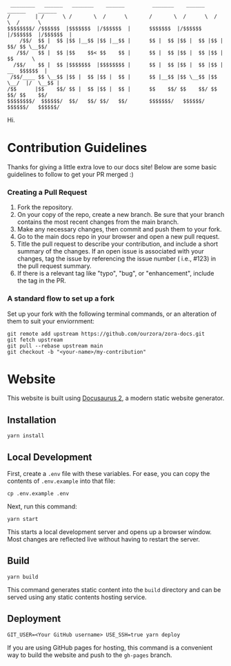 ```
 ________   ______   _______    ______         _______    ______    ______    ______  
/        | /      \ /       \  /      \       /       \  /      \  /      \  /      \ 
$$$$$$$$/ /$$$$$$  |$$$$$$$  |/$$$$$$  |      $$$$$$$  |/$$$$$$  |/$$$$$$  |/$$$$$$  |
    /$$/  $$ |  $$ |$$ |__$$ |$$ |__$$ |      $$ |  $$ |$$ |  $$ |$$ |  $$/ $$ \__$$/ 
   /$$/   $$ |  $$ |$$    $$< $$    $$ |      $$ |  $$ |$$ |  $$ |$$ |      $$      \ 
  /$$/    $$ |  $$ |$$$$$$$  |$$$$$$$$ |      $$ |  $$ |$$ |  $$ |$$ |   __  $$$$$$  |
 /$$/____ $$ \__$$ |$$ |  $$ |$$ |  $$ |      $$ |__$$ |$$ \__$$ |$$ \__/  |/  \__$$ |
/$$      |$$    $$/ $$ |  $$ |$$ |  $$ |      $$    $$/ $$    $$/ $$    $$/ $$    $$/ 
$$$$$$$$/  $$$$$$/  $$/   $$/ $$/   $$/       $$$$$$$/   $$$$$$/   $$$$$$/   $$$$$$/ 
```
Hi.
# Contribution Guidelines
Thanks for giving a little extra love to our docs site! Below are some basic guidelines to follow to get your PR merged :)

### Creating a Pull Request
1. Fork the repository.
2. On your copy of the repo, create a new branch. Be sure that your branch contains the most recent changes from the main branch.
3. Make any necessary changes, then commit and push them to your fork.
4. Go to the main docs repo in your browser and open a new pull request.
5. Title the pull request to describe your contribution, and include a short summary of the changes. If an open issue is associated with your changes, tag the issue by referencing the issue number ( i.e., #123) in the pull request summary.
6. If there is a relevant tag like "typo", "bug", or "enhancement", include the tag in the PR.

### A standard flow to set up a fork
Set up your fork with the following terminal commands, or an alteration of them to suit your enviornment:

```cd zora-docs
git remote add upstream https://github.com/ourzora/zora-docs.git
git fetch upstream
git pull --rebase upstream main
git checkout -b "<your-name>/my-contribution"
```

# Website

This website is built using [Docusaurus 2](https://docusaurus.io/), a modern static website generator.

## Installation

```console
yarn install
```

## Local Development

First, create a `.env` file with these variables. For ease, you can copy the contents of `.env.example` into that file:

```console
cp .env.example .env
```

Next, run this command:

```console
yarn start
```

This starts a local development server and opens up a browser window. Most changes are reflected live without having to restart the server.

## Build

```console
yarn build
```

This command generates static content into the `build` directory and can be served using any static contents hosting service.

## Deployment

```console
GIT_USER=<Your GitHub username> USE_SSH=true yarn deploy
```

If you are using GitHub pages for hosting, this command is a convenient way to build the website and push to the `gh-pages` branch.
